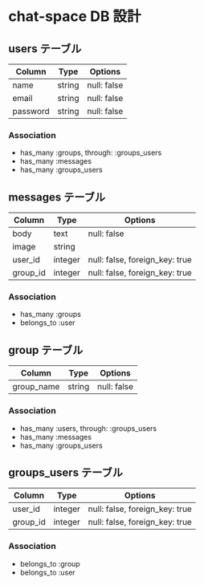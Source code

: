 # chat-space DB 設計
## users テーブル
| Column   | Type   | Options     |
| -------- | ------ | ----------- |
| name     | string | null: false |
| email    | string | null: false |
| password | string | null: false |
### Association
- has_many :groups, through: :groups_users
- has_many :messages
- has_many :groups_users

## messages テーブル
| Column   | Type    | Options     |
| -------- | ------- | ----------- |
| body     | text    | null: false |
| image    | string  |             |
| user_id  | integer | null: false, foreign_key: true|
| group_id | integer | null: false, foreign_key: true|
### Association
- has_many :groups
- belongs_to :user

## group テーブル
| Column     | Type   | Options     |
| ---------- | ------ | ------------|
| group_name | string | null: false |
### Association
- has_many :users, through: :groups_users
- has_many :messages
- has_many :groups_users

## groups_users テーブル
| Column   | Type    | Options      |
| -------- | ------- | ------------------------------ |
| user_id  | integer | null: false, foreign_key: true |
| group_id | integer | null: false, foreign_key: true |
### Association
- belongs_to :group
- belongs_to :user

